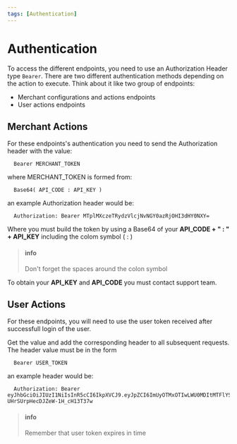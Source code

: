 ```yaml
---
tags: [Authentication]
---
```


# Authentication

To access the different endpoints, you need to use an Authorization Header type `Bearer`. There are two different authentication methods depending on the action to execute. Think about it like two group of endpoints:
- Merchant configurations and actions endpoints
- User actions endpoints

## Merchant Actions

For these endpoints's authentication you need to send the Authorization header with the value: 
```
  Bearer MERCHANT_TOKEN
```

where MERCHANT_TOKEN is formed from: 
```
  Base64( API_CODE : API_KEY )
```

an example Authorization header would be:
```
  Authorization: Bearer MTplMXczeTRydzVlcjNvNGY0azRjOHI3dHY0NXY=
```
Where you must build the token by using a Base64 of your **API_CODE + " : " + API_KEY** including the colom symbol ( : )


<!-- theme: info -->
>#### info
> Don't forget the spaces around the colon symbol

To obtain your **API_KEY** and **API_CODE** you must contact support team.

## User Actions

For these endpoints, you will need to use the user token received after successfull login of the user.

Get the value and add the corresponding header to all subsequent requests. The header value must be in the form

```
  Bearer USER_TOKEN
```
an example header would be:
```
  Authorization: Bearer eyJhbGciOiJIUzI1NiIsInR5cCI6IkpXVCJ9.eyJpZCI6ImUyOTMxOTIwLWU0MDItMTFlYS1hMzBkLTgzYzk3OGE3NGFhYSIsImVtYWlsIjoidG9ueWtzc2FAZ21haWwuY29tIiwiaWF0IjoxNjE2NzAxMDY2LCJleHAiOjE2MTY3ODc0NjZ9.1JCk_lYwBLlUxPC-UHrSUrpHecDJZeW-1H_cH13T37w
```

<!-- theme: info -->
>#### info
> Remember that user token expires in time


